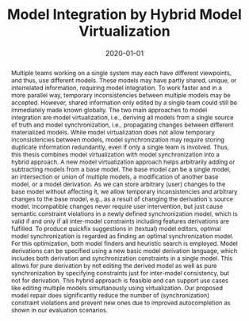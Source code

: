 ---
abstract: Multiple teams working on a single system may each have different viewpoints,
  and thus, use different models. These models may have partly shared, unique, or
  interrelated information, requiring model integration. To work faster and in a more
  parallel way, temporary inconsistencies between multiple models may be accepted.
  However, shared information only edited by a single team could still be immediately
  made known globally. The two main approaches to model integration are model virtualization,
  i.e., deriving all models from a single source of truth and model synchronization,
  i.e., propagating changes between different materialized models. While model virtualization
  does not allow temporary inconsistencies between models, model synchronization may
  require storing duplicate information redundantly, even if only a single team is
  involved. Thus, this thesis combines model virtualization with model synchronization
  into a hybrid approach. A new model virtualization approach helps arbitrarily adding
  or subtracting models from a base model. The base model can be a single model, an
  intersection or union of multiple models, a modification of another base model,
  or a model derivation. As we can store arbitrary (user) changes to the base model
  without affecting it, we allow temporary inconsistencies and arbitrary changes to
  the base model, e.g., as a result of changing the derivation´s source model. Incompatible
  changes never require user intervention, but just cause semantic constraint violations
  in a newly defined synchronization model, which is valid if and only if all inter-model
  constraints including features derivations are fulfilled. To produce quickfix suggestions
  in (textual) model editors, optimal model synchronization is regarded as finding
  an optimal synchronization model. For this optimization, both model finders and
  heuristic search is employed. Model derivations can be specified using a new basic
  model derivation language, which includes both derivation and synchronization constraints
  in a single model. This allows for pure derivation by not editing the derived model
  as well as pure synchronization by specifying constraints just for inter-model consistency,
  but not for derivation. This hybrid approach is feasible and can support use cases
  like editing multiple models simultanously using virtualization. Our proposed model
  repair does significantly reduce the number of (synchronization) constraint violations
  and prevent new ones due to improved autocompletion as shown in our evaluation scenarios.
authors:
- Robert Bill
date: '2020-01-01'
featured: false
links:
- name: Publik
  url: https://publik.tuwien.ac.at/showentry.php?ID=288220&lang=2
publication: 'Betreuer/in(nen), Begutachter/in(nen): G. Kappel, M. Wimmer, M. Gogolla,
  A. Vallecillo; Institut für Information Systems Engineering, 2020; Rigorosum: 24.02.2020'
publication_types:
- '7'
publishDate: '2020-01-01'
title: Model Integration by Hybrid Model Virtualization
url_pdf: https://publik.tuwien.ac.at/files/publik_288220.pdf
---